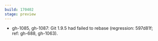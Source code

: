 ```yaml
---
build: 170402
stage: preview
---
```


* gh-1085, gh-1087: Git 1.9.5 had failed to rebase (regression: 597d81f; ref: gh-688, gh-1063).

